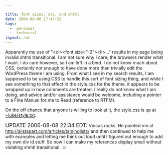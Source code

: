 ```yaml
---

title: font sizes, css, and xhtml
date: 2006-08-08 17:47:52
tags:
  -  personal
  -  technical
layout: rut
---
```


Apparently my use of "&lt;ol&gt;&lt;font size="-2"&gt;&lt;li&gt;&#x2026;" results in my page being invalid xhtml transitional.  I am not sure why I care; the browsers render what I want.  I do care however, so I am left in a bind.  I do not know much about CSS, certainly not enough to have done more than trivially edit the WordPress theme I am using.  From what I see in my search results, I am supposed to be using CSS to handle this sort of font sizing thing, and while I see something to that effect in the style.css for the theme, it appears to be wrapped up in how comments are treated.  I really do not know what I am doing, and advice and/or assistance would be welcome, including a pointer to a Fine Manual for me to Read (reference to RTFM).

On the off chance that anyone is willing to look at it, the style.css is up at <a href="http://www.schierer.org/~luke/style.txt">~luke/style.txt</a>.

<big>UPDATE 2006-08-08 22:34 EDT:</big> Vincas rocks.  He pointed me at <a href="http://alistapart.com/articles/taminglists/">http://alistapart.com/articles/taminglists/</a> and then continued to help me with examples and letting me think out loud until I figured out enough to add my own div id stuff.  So now I can make my references display small without violating xhmtl transitional.  &#x263a;

